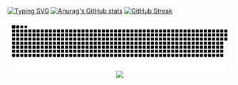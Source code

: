 [![Typing SVG](https://readme-typing-svg.herokuapp.com?font=Ma+Shan+Zheng&pause=1000&color=00D30C&width=435&lines=%E8%BF%99%E6%98%AF%E4%B8%80%E4%BD%8D%E8%BF%87%E6%B0%94%E7%9A%84%E8%80%81%E8%BD%A6%E8%BD%A6~;%E5%88%AB%E7%9C%8B%E5%95%A6%EF%BC%8C%E5%90%8E%E9%9D%A2%E4%BB%80%E4%B9%88%E9%83%BD%E6%B2%A1%E6%9C%89%E4%BA%86XD)](https://git.io/typing-svg)
[![Anurag's GitHub stats](https://github-readme-stats.vercel.app/api?username=Huaxidesu&count_private=true&show_icons=true&theme=great-gatsby)](https://github.com/anuraghazra/github-readme-stats)
[![GitHub Streak](https://streak-stats.demolab.com?user=huaxidesu%40gmail.com&theme=onedark-duo&hide_border=%E9%94%99%E8%AF%AF%E7%9A%84&locale=zh_Hans)](https://git.io/streak-stats)
<div align="center"><img src="https://raw.githubusercontent.com/Achuan-2/Achuan-2/main/assets/github-contribution-grid-snake.svg" ></div>
<div align="center">
    <img src="https://activity-graph.herokuapp.com/graph?username=Achuan-2&theme=minimal" />
</div>